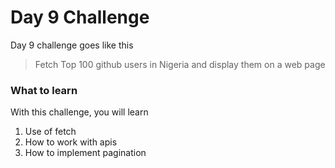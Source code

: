 # Day 9 Challenge

Day 9 challenge goes like this
> Fetch Top 100 github users in Nigeria and display them on a web page

### What to learn

With this challenge, you will learn

1) Use of fetch
2) How to work with apis
3) How to implement pagination
